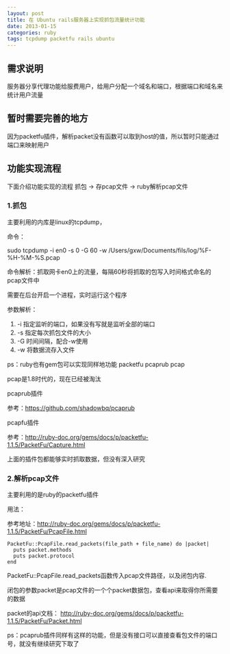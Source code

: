 ```yaml
---
layout: post
title: 在 Ubuntu rails服务器上实现抓包流量统计功能
date: 2013-01-15
categories: ruby
tags: tcpdump packetfu rails ubuntu
---
```



## 需求说明

 服务器分享代理功能给服费用户，给用户分配一个域名和端口，根据端口和域名来统计用户流量
 
## 暂时需要完善的地方
 
 因为packetfu插件，解析packet没有函数可以取到host的值，所以暂时只能通过端口来映射用户
 
## 功能实现流程

 下面介绍功能实现的流程 抓包 -> 存pcap文件 -> ruby解析pcap文件
 
### 1.抓包

主要利用的内库是linux的tcpdump，

命令：

sudo tcpdump -i en0 -s 0 -G 60 -w /Users/gxw/Documents/fils/log/%F-%H-%M-%S.pcap

命令解析：抓取网卡en0上的流量，每隔60秒将抓取的包写入时间格式命名的pcap文件中

需要在后台开启一个进程，实时运行这个程序

参数解析：

1. -i 指定监听的端口，如果没有写就是监听全部的端口
2. -s 指定每次抓包文件的大小
3. -G 时间间隔，配合-w使用 
4. -w 将数据流存入文件

ps：ruby也有gem包可以实现同样地功能 packetfu pcaprub pcap

   pcap是1.8时代的，现在已经被淘汰
   
   pcaprub插件
   
   参考：https://github.com/shadowbq/pcaprub
   
   pcapfu插件
   
   参考：http://ruby-doc.org/gems/docs/p/packetfu-1.1.5/PacketFu/Capture.html
   
  上面的插件包都能够实时抓取数据，但没有深入研究
 
### 2.解析pcap文件

主要利用的是ruby的packetfu插件

用法：

参考地址：http://ruby-doc.org/gems/docs/p/packetfu-1.1.5/PacketFu/PcapFile.html

	PacketFu::PcapFile.read_packets(file_path + file_name) do |packet|
      puts packet.methods
      puts packet.protocol
    end

PacketFu::PcapFile.read_packets函数传入pcap文件路径，以及闭包内容.

闭包的参数packet是pcap文件的一个个packet数据包，查看api来取得你所需要的数据

packet的api文档： http://ruby-doc.org/gems/docs/p/packetfu-1.1.5/PacketFu/Packet.html

ps：pcaprub插件同样有这样的功能，但是没有接口可以直接查看包文件的端口号，就没有继续研究下取了 
   
   


 

